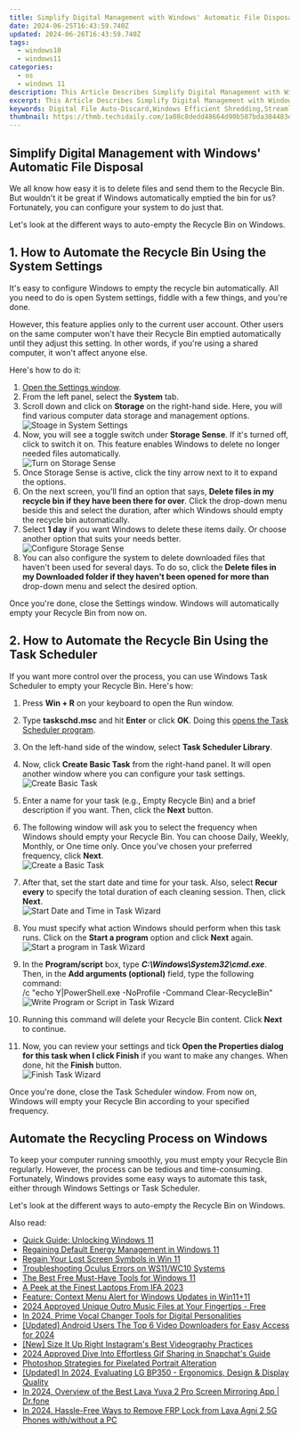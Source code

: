 ```yaml
---
title: Simplify Digital Management with Windows' Automatic File Disposal
date: 2024-06-25T16:43:59.740Z
updated: 2024-06-26T16:43:59.740Z
tags:
  - windows10
  - windows11
categories:
  - os
  - windows 11
description: This Article Describes Simplify Digital Management with Windows' Automatic File Disposal
excerpt: This Article Describes Simplify Digital Management with Windows' Automatic File Disposal
keywords: Digital File Auto-Discard,Windows Efficient Shredding,Streamlined Data Deletion,Simplified IT Management,Auto File Cleanup Pro,Quickfile Disposal Windows,Automatic Data Erase Systems
thumbnail: https://thmb.techidaily.com/1a08c8dedd48664d90b507bda304483e40c9a1d2dac0696255a8394fc453f16e.jpg
---
```


## Simplify Digital Management with Windows' Automatic File Disposal

 We all know how easy it is to delete files and send them to the Recycle Bin. But wouldn't it be great if Windows automatically emptied the bin for us? Fortunately, you can configure your system to do just that.

 Let's look at the different ways to auto-empty the Recycle Bin on Windows.

## 1\. How to Automate the Recycle Bin Using the System Settings

 It's easy to configure Windows to empty the recycle bin automatically. All you need to do is open System settings, fiddle with a few things, and you're done.

 However, this feature applies only to the current user account. Other users on the same computer won't have their Recycle Bin emptied automatically until they adjust this setting. In other words, if you're using a shared computer, it won't affect anyone else.

 Here's how to do it:

1. [Open the Settings window](https://www.makeuseof.com/windows-ways-to-open-system-settings/).
2. From the left panel, select the **System** tab.
3. Scroll down and click on **Storage** on the right-hand side. Here, you will find various computer data storage and management options.  
![Stoage in System Settings](https://static1.makeuseofimages.com/wordpress/wp-content/uploads/2023/08/stoage-in-system-settings.jpg)
4. Now, you will see a toggle switch under **Storage Sense**. If it's turned off, click to switch it on. This feature enables Windows to delete no longer needed files automatically.  
![Turn on Storage Sense](https://static1.makeuseofimages.com/wordpress/wp-content/uploads/2023/08/turn-on-storage-sense.jpg)
5. Once Storage Sense is active, click the tiny arrow next to it to expand the options.
6. On the next screen, you'll find an option that says, **Delete files in my recycle bin if they have been there for over**. Click the drop-down menu beside this and select the duration, after which Windows should empty the recycle bin automatically.
7. Select **1 day** if you want Windows to delete these items daily. Or choose another option that suits your needs better.  
![Configure Storage Sense](https://static1.makeuseofimages.com/wordpress/wp-content/uploads/2023/08/configure-storage-sense.jpg)
8. You can also configure the system to delete downloaded files that haven't been used for several days. To do so, click the **Delete files in my Downloaded folder if they haven't been opened for more than** drop-down menu and select the desired option.

 Once you're done, close the Settings window. Windows will automatically empty your Recycle Bin from now on.

## 2\. How to Automate the Recycle Bin Using the Task Scheduler

 If you want more control over the process, you can use Windows Task Scheduler to empty your Recycle Bin. Here's how:

1. Press **Win + R** on your keyboard to open the Run window.
2. Type **taskschd.msc** and hit **Enter** or click **OK**. Doing this [opens the Task Scheduler program](https://www.makeuseof.com/windows-11-open-task-scheduler/).
3. On the left-hand side of the window, select **Task Scheduler Library**.
4. Now, click **Create Basic Task** from the right-hand panel. It will open another window where you can configure your task settings.  
![Create Basic Task](https://static1.makeuseofimages.com/wordpress/wp-content/uploads/2023/08/create-basic-task.jpg)
5. Enter a name for your task (e.g., Empty Recycle Bin) and a brief description if you want. Then, click the **Next** button.

1. The following window will ask you to select the frequency when Windows should empty your Recycle Bin. You can choose Daily, Weekly, Monthly, or One time only. Once you've chosen your preferred frequency, click **Next**.  
![Create a Basic Task](https://static1.makeuseofimages.com/wordpress/wp-content/uploads/2023/08/create-a-basic-task.jpg)
2. After that, set the start date and time for your task. Also, select **Recur every** to specify the total duration of each cleaning session. Then, click **Next**.  
![Start Date and Time in Task Wizard](https://static1.makeuseofimages.com/wordpress/wp-content/uploads/2023/08/start-date-and-time-in-task-wizard.jpg)
3. You must specify what action Windows should perform when this task runs. Click on the **Start a program** option and click **Next** again.  
![Start a program in Task Wizard](https://static1.makeuseofimages.com/wordpress/wp-content/uploads/2023/08/start-a-program-in-task-wizard.jpg)
4. In the **Program/script** box, type _**C:\\Windows\\System32\\cmd.exe**_. Then, in the **Add arguments (optional)** field, type the following command:  
/c "echo Y|PowerShell.exe -NoProfile -Command Clear-RecycleBin"  
![Write Program or Script in Task Wizard](https://static1.makeuseofimages.com/wordpress/wp-content/uploads/2023/08/write-program-or-script-in-task-wizard.jpg)
5. Running this command will delete your Recycle Bin content. Click **Next** to continue.
6. Now, you can review your settings and tick **Open the Properties dialog for this task when I click Finish** if you want to make any changes. When done, hit the **Finish** button.  
![Finish Task Wizard](https://static1.makeuseofimages.com/wordpress/wp-content/uploads/2023/08/finish-task-wizard.jpg)

 Once you're done, close the Task Scheduler window. From now on, Windows will empty your Recycle Bin according to your specified frequency.

## Automate the Recycling Process on Windows

 To keep your computer running smoothly, you must empty your Recycle Bin regularly. However, the process can be tedious and time-consuming. Fortunately, Windows provides some easy ways to automate this task, either through Windows Settings or Task Scheduler.

 Let's look at the different ways to auto-empty the Recycle Bin on Windows.

<span class="atpl-alsoreadstyle">Also read:</span>
<div><ul>
<li><a href="https://win11-tips.techidaily.com/quick-guide-unlocking-windows-11/"><u>Quick Guide: Unlocking Windows 11</u></a></li>
<li><a href="https://win11-tips.techidaily.com/regaining-default-energy-management-in-windows-11/"><u>Regaining Default Energy Management in Windows 11</u></a></li>
<li><a href="https://win11-tips.techidaily.com/regain-your-lost-screen-symbols-in-win-11/"><u>Regain Your Lost Screen Symbols in Win 11</u></a></li>
<li><a href="https://win11-tips.techidaily.com/troubleshooting-oculus-errors-on-ws11wc10-systems/"><u>Troubleshooting Oculus Errors on WS11/WC10 Systems</u></a></li>
<li><a href="https://win11-tips.techidaily.com/the-best-free-must-have-tools-for-windows-11/"><u>The Best Free Must-Have Tools for Windows 11</u></a></li>
<li><a href="https://win11-tips.techidaily.com/a-peek-at-the-finest-laptops-from-ifa-2023/"><u>A Peek at the Finest Laptops From IFA 2023</u></a></li>
<li><a href="https://win11-tips.techidaily.com/feature-context-menu-alert-for-windows-updates-in-win11plus11/"><u>Feature: Context Menu Alert for Windows Updates in Win11+11</u></a></li>
<li><a href="https://some-guidance.techidaily.com/2024-approved-unique-outro-music-files-at-your-fingertips-free/"><u>2024 Approved  Unique Outro Music Files at Your Fingertips - Free</u></a></li>
<li><a href="https://youtube-help.techidaily.com/in-2024-prime-vocal-changer-tools-for-digital-personalities/"><u>In 2024, Prime Vocal Changer Tools for Digital Personalities</u></a></li>
<li><a href="https://facebook-video-share.techidaily.com/updated-android-users-the-top-6-video-downloaders-for-easy-access-for-2024/"><u>[Updated] Android Users  The Top 6 Video Downloaders for Easy Access for 2024</u></a></li>
<li><a href="https://instagram-video-files.techidaily.com/new-size-it-up-right-instagrams-best-videography-practices/"><u>[New] Size It Up Right  Instagram's Best Videography Practices</u></a></li>
<li><a href="https://snapchat-videos.techidaily.com/2024-approved-dive-into-effortless-gif-sharing-in-snapchats-guide/"><u>2024 Approved  Dive Into Effortless Gif Sharing in Snapchat's Guide</u></a></li>
<li><a href="https://extra-tips.techidaily.com/photoshop-strategies-for-pixelated-portrait-alteration/"><u>Photoshop Strategies for Pixelated Portrait Alteration</u></a></li>
<li><a href="https://vp-tips.techidaily.com/updated-in-2024-evaluating-lg-bp350-ergonomics-design-and-display-quality/"><u>[Updated] In 2024, Evaluating LG BP350 - Ergonomics, Design & Display Quality</u></a></li>
<li><a href="https://screen-mirror.techidaily.com/in-2024-overview-of-the-best-lava-yuva-2-pro-screen-mirroring-app-drfone-by-drfone-android/"><u>In 2024, Overview of the Best Lava Yuva 2 Pro Screen Mirroring App | Dr.fone</u></a></li>
<li><a href="https://android-frp.techidaily.com/in-2024-hassle-free-ways-to-remove-frp-lock-from-lava-agni-2-5g-phones-withwithout-a-pc-by-drfone-android/"><u>In 2024, Hassle-Free Ways to Remove FRP Lock from Lava Agni 2 5G Phones with/without a PC</u></a></li>
</ul></div>

<ins class="adsbygoogle"
      style="display:block"
      data-ad-client="ca-pub-7571918770474297"
      data-ad-slot="8358498916"
      data-ad-format="auto"
      data-full-width-responsive="true"></ins>